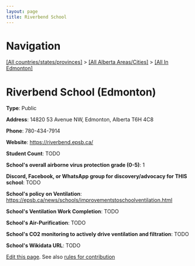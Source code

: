 ```yaml
---
layout: page
title: Riverbend School
---
```

# Navigation

[[All countries/states/provinces]](../../..) > [[All Alberta Areas/Cities]](../..) > [[All In Edmonton]](..)

# Riverbend School (Edmonton)

**Type**: Public

**Address**: 14820 53 Avenue NW, Edmonton, Alberta T6H 4C8

**Phone**: 780-434-7914

**Website**: <https://riverbend.epsb.ca/>

**Student Count**: TODO

**School's overall airborne virus protection grade (0-5)**: 1

**Discord, Facebook, or WhatsApp group for discovery/advocacy for THIS school**: TODO

**School's policy on Ventilation**: <https://epsb.ca/news/schools/improvementstoschoolventilation.html>

**School's Ventilation Work Completion**: TODO

**School's Air-Purification**: TODO

**School's CO2 monitoring to actively drive ventilation and filtration**: TODO

**School's Wikidata URL**: TODO


[Edit this page](https://github.com/ventilate-schools/AB/edit/main/./Edmonton/Riverbend_School.md). See also [rules for contribution](../../../contribution-rules/)